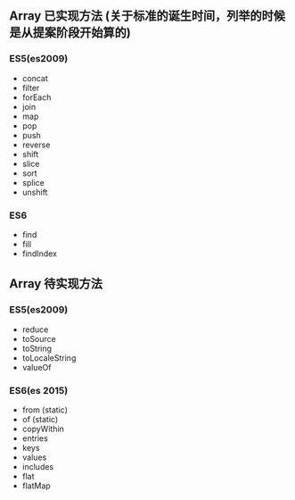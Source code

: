 ## Array 已实现方法 (关于标准的诞生时间，列举的时候是从提案阶段开始算的)

### ES5(es2009)
  
* concat
* filter
* forEach
* join
* map
* pop
* push
* reverse
* shift
* slice
* sort
* splice
* unshift

### ES6
* find
* fill
* findIndex

## Array 待实现方法

### ES5(es2009)
* reduce
* toSource
* toString
* toLocaleString
* valueOf

### ES6(es 2015)
* from (static)
* of (static)
* copyWithin
* entries
* keys
* values
* includes
* flat
* flatMap

